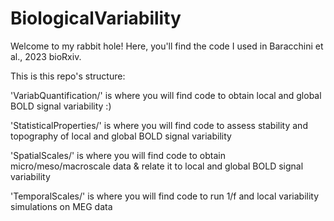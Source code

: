 # BiologicalVariability
Welcome to my rabbit hole! Here, you'll find the code I used in Baracchini et al., 2023 bioRxiv. 

This is this repo's structure:

'VariabQuantification/' is where you will find code to obtain local and global BOLD signal variability :)

'StatisticalProperties/' is where you will find code to assess stability and topography of local and global BOLD signal variability

'SpatialScales/' is where you will find code to obtain micro/meso/macroscale data & relate it to local and global BOLD signal variability

'TemporalScales/' is where you will find code to run 1/f and local variability simulations on MEG data

